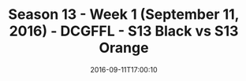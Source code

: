 ---
title: Season 13 - Week 1 (September 11, 2016) - DCGFFL - S13 Black vs S13 Orange
teams-score:
- team: _teams/s13-black.md
  score:
- team: _teams/s13-orange.md
  score: 15
mvp: J. Anderson (Black); G. Cline (Orange)
game-ball: E. Porter (Black); J. Lucas (Orange)
sportsperson: ''
season: 13
week: 1
date: '2016-09-11T17:00:10'
pageid: season-13-week-1-september-11-2016-4811-vs-4822
---